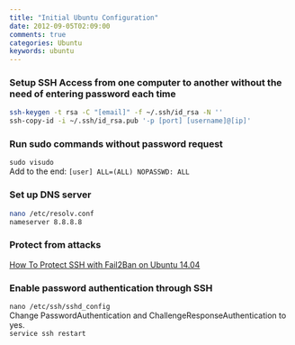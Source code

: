 ```yaml
---
title: "Initial Ubuntu Configuration"
date: 2012-09-05T02:09:00
comments: true
categories: Ubuntu
keywords: ubuntu
---
```


### Setup SSH Access from one computer to another without the need of entering password each time
```bash
ssh-keygen -t rsa -C "[email]" -f ~/.ssh/id_rsa -N ''
ssh-copy-id -i ~/.ssh/id_rsa.pub '-p [port] [username]@[ip]'
```

### Run sudo commands without password request
`sudo visudo`  
Add to the end: `[user] ALL=(ALL) NOPASSWD: ALL`

### Set up DNS server
```bash
nano /etc/resolv.conf
nameserver 8.8.8.8
```

### Protect from attacks
[How To Protect SSH with Fail2Ban on Ubuntu 14.04](https://www.digitalocean.com/community/tutorials/how-to-protect-ssh-with-fail2ban-on-ubuntu-14-04?utm_source=legacy_reroute)

### Enable password authentication through SSH
```nano /etc/ssh/sshd_config```    
Change PasswordAuthentication and ChallengeResponseAuthentication to yes.  
```service ssh restart```
